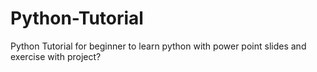 # Python-Tutorial
Python Tutorial for beginner to learn python with power point slides and exercise with project?
